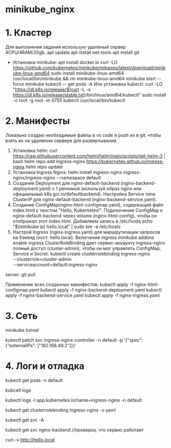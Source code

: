 # minikube_nginx
# 1. Кластер
Для выполнения задания использую удаленый сервер 4CPU/4RAM/20gb. 
apt update 
apt install net-tools
apt install git 
- Установка minikube:
apt install docker.io
curl -LO https://github.com/kubernetes/minikube/releases/latest/download/minikube-linux-amd64
sudo install minikube-linux-amd64 /usr/local/bin/minikube && rm minikube-linux-amd64
minikube start --force
minikube kubectl -- get pods -A
Или установка kubectl: 
curl -LO "https://dl.k8s.io/release/$(curl -L -s https://dl.k8s.io/release/stable.txt)/bin/linux/amd64/kubectl"
sudo install -o root -g root -m 0755 kubectl /usr/local/bin/kubectl
# 2. Манифесты 
Локально создаю необходимые файлы в vs code и push их в git, чтобы взять их на удаленом сервере для развертывания. 
1. Установка helm: 
curl https://raw.githubusercontent.com/helm/helm/main/scripts/get-helm-3 | bash
helm repo add ingress-nginx https://kubernetes.github.io/ingress-nginx
helm repo update
2. Установка Ingress Nginx:
helm install ingress-nginx ingress-nginx/ingress-nginx --namespace default
3. Создание Deployment для nginx-default-backend (nginx-backend-deployment.yaml) с 1 репликой 
(используй образ nginx или официальный k8s.gcr.io/defaultbackend).
Настройка Service типа ClusterIP для nginx-default-backend (nginx-backend-service.yaml).
4. Создание ConfigMap(nginx-html-configmap.yaml), содержащий файл index.html с текстом "Hello, Kubernetes!".
Подключение ConfigMap к nginx-default-backend через volume (nginx-html-config), чтобы он отображал
этот index.html.
Добавляем запись в /etc/hosts
echo "$(minikube ip) hello.local" | sudo tee -a /etc/hosts
5. Настрой Ingress (nginx-ingress.yaml) для маршрутизации запросов на бэкенд (хост: hello.local).
Включение ingress
minikube addons enable ingress
ClusterRoleBinding дает сервис-аккаунту ingress-nginx полный доступ (cluster-admin), чтобы он мог управлять ConfigMap, Service и Secret.
kubectl create clusterrolebinding ingress-nginx \
  --clusterrole=cluster-admin \
  --serviceaccount=default:ingress-nginx


server: git pull

Применение всех созданных манифестов:
kubectl apply -f nginx-html-configmap.yaml
kubectl apply -f nginx-backend-deployment.yaml
kubectl apply -f nginx-backend-service.yaml
kubectl apply -f nginx-ingress.yaml

# 3. Сеть 

minikube tunnel

kubectl patch svc ingress-nginx-controller -n default -p '{"spec": {"externalIPs": ["192.168.49.2"]}}'

# 4. Логи и отладка

kubectl get pods -n default

kubcetl logs <name pod>

kubectl logs -l app.kubernetes.io/name=ingress-nginx -n default

kubectl get clusterrolebinding ingress-nginx -o yaml

kubectl get svc -A

kubectl get svc nginx-backend //проверка, что сервис работает

curl -v http://hello.local
